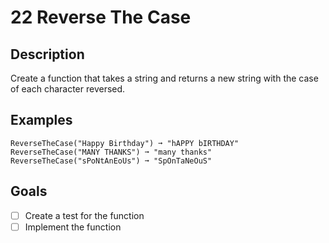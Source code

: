 # 22 Reverse The Case

## Description

Create a function that takes a string and returns a new string with the case of each character reversed.

## Examples

```
ReverseTheCase("Happy Birthday") ➞ "hAPPY bIRTHDAY"
ReverseTheCase("MANY THANKS") ➞ "many thanks"
ReverseTheCase("sPoNtAnEoUs") ➞ "SpOnTaNeOuS"
```

## Goals

- [ ] Create a test for the function
- [ ] Implement the function
